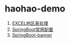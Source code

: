 # haohao-demo

1. [EXCEL地区表处理](https://github.com/shaokai-hou/haohao-demo/blob/main/demo-excel/src/main/java/com/haohao/demo/excel/HandleDistrict.java)
2. [SpringBoot常用配置](https://github.com/shaokai-hou/haohao-demo/blob/main/demo-springboot/src/main/resources/application.yml)
3. [SpringBoot-banner](https://github.com/shaokai-hou/haohao-demo/blob/main/demo-springboot/src/main/resources/banner.txt)